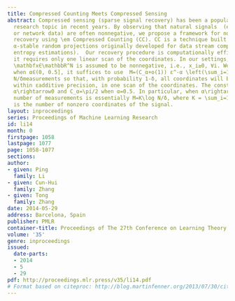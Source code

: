 ```yaml
---
title: Compressed Counting Meets Compressed Sensing
abstract: Compressed sensing (sparse signal recovery) has been a popular and important
  research topic in recent years. By observing that natural signals  (e.g., images
  or network data) are often nonnegative, we propose a framework for nonnegative signal
  recovery using \em Compressed Counting (CC). CC is a technique built on  \em maximally-skewed
  α-stable random projections originally developed for data stream computations (e.g.,
  entropy estimations).  Our recovery procedure is computationally efficient in that
  it requires only one linear scan of the coordinates. In our settings, the signal
  \mathbfx∈\mathbbR^N is assumed to be nonnegative, i.e., x_i≥0, ∀i. We prove that,
  when α∈(0, 0.5], it suffices to use  M=(C_α+o(1)) ε^-α \left(\sum_i=1^N x_i^α\right)\log
  N/δmeasurements so that, with probability 1-δ, all coordinates will be recovered
  within εadditive precision, in one scan of the coordinates. The constant C_α=1 when
  α\rightarrow0 and C_α=\pi/2 when α=0.5. In particular, when α\rightarrow0, the required
  number of measurements is essentially M=K\log N/δ, where K = \sum_i=1^N 1{x_i≠0}
  is the number of nonzero coordinates of the signal.
layout: inproceedings
series: Proceedings of Machine Learning Research
id: li14
month: 0
firstpage: 1058
lastpage: 1077
page: 1058-1077
sections: 
author:
- given: Ping
  family: Li
- given: Cun-Hui
  family: Zhang
- given: Tong
  family: Zhang
date: 2014-05-29
address: Barcelona, Spain
publisher: PMLR
container-title: Proceedings of The 27th Conference on Learning Theory
volume: '35'
genre: inproceedings
issued:
  date-parts:
  - 2014
  - 5
  - 29
pdf: http://proceedings.mlr.press/v35/li14.pdf
# Format based on citeproc: http://blog.martinfenner.org/2013/07/30/citeproc-yaml-for-bibliographies/
---
```

